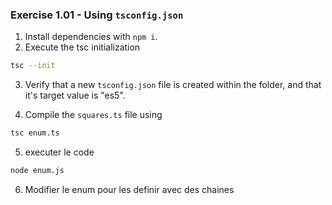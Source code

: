 ### Exercise 1.01 - Using `tsconfig.json`

1. Install dependencies with `npm i`.
2. Execute the tsc initialization

```bash
tsc --init
```
3. Verify that a new `tsconfig.json` file is created within the folder, and that it's target value is "es5".

4. Compile the `squares.ts` file using 

```bash
tsc enum.ts
```

5. executer le code
```bash
node enum.js
```

6. Modifier le enum pour les definir avec des chaines
